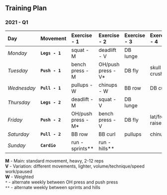 ## Training Plan


### 2021 - Q1

| Day         | Movement       | Exercise - 1          | Exercise - 2          | Exercise - 3    | Exercise - 4    |
| :---------- | :------------- | :-------------------- | :-------------------- | :-------------- | :-------------- |
| *Monday*    | **`Legs - 1`** | squat - M             | deadlift - V          | DB lunge        |                 |
| *Tuesday*   | **`Push - 1`** | bench press - M       | OH/push press - V*    | DB fly          | skull crushers  |
| *Wednesday* | **`Pull - 1`** | pullups - W           | chinups - W           | BB row          | DB curl         |
| *Thursday*  | **`Legs - 2`** | deadlift - M          | squat - V             | DB lunge        |                 |
| *Friday*    | **`Push - 2`** | OH/push press - M*    | bench press - V       | DB fly          | lat/front raise |
| *Saturday*  | **`Pull - 2`** | BB row                | BB curl               | pullups         | chinups         |
| *Sunday*    | **`Cardio`**   | run - sprints**       | run - hills**         |                 |                 |


**M** - Main: standard movement, heavy, 2-12 reps  
**V** - Variation: different movements, lighter, volume/technique/speed work/paused  
**W** - Weighted  
`*`   - alternate weekly between OH press and push press  
`**`  - alternate weekly between sprints and hills
